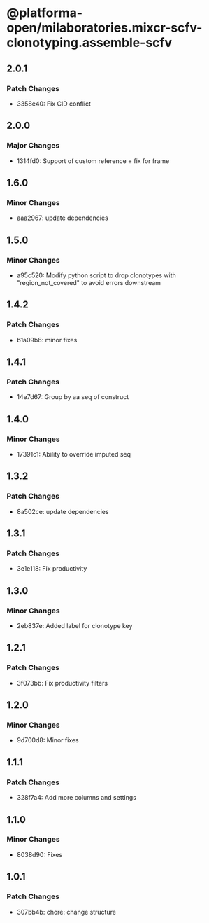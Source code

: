 # @platforma-open/milaboratories.mixcr-scfv-clonotyping.assemble-scfv

## 2.0.1

### Patch Changes

- 3358e40: Fix CID conflict

## 2.0.0

### Major Changes

- 1314fd0: Support of custom reference + fix for frame

## 1.6.0

### Minor Changes

- aaa2967: update dependencies

## 1.5.0

### Minor Changes

- a95c520: Modify python script to drop clonotypes with "region_not_covered" to avoid errors downstream

## 1.4.2

### Patch Changes

- b1a09b6: minor fixes

## 1.4.1

### Patch Changes

- 14e7d67: Group by aa seq of construct

## 1.4.0

### Minor Changes

- 17391c1: Ability to override imputed seq

## 1.3.2

### Patch Changes

- 8a502ce: update dependencies

## 1.3.1

### Patch Changes

- 3e1e118: Fix productivity

## 1.3.0

### Minor Changes

- 2eb837e: Added label for clonotype key

## 1.2.1

### Patch Changes

- 3f073bb: Fix productivity filters

## 1.2.0

### Minor Changes

- 9d700d8: Minor fixes

## 1.1.1

### Patch Changes

- 328f7a4: Add more columns and settings

## 1.1.0

### Minor Changes

- 8038d90: Fixes

## 1.0.1

### Patch Changes

- 307bb4b: chore: change structure
